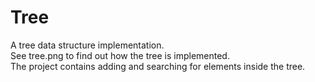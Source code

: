 # Tree
A tree data structure implementation.  
See tree.png to find out how the tree is implemented.  
The project contains adding and searching for elements inside the tree.  
